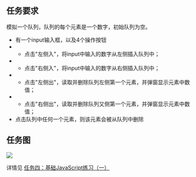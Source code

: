 ## 任务要求
模拟一个队列，队列的每个元素是一个数字，初始队列为空。
* 有一个input输入框，以及4个操作按钮
* * 点击"左侧入"，将input中输入的数字从左侧插入队列中；
* * 点击"右侧入"，将input中输入的数字从右侧插入队列中；
* * 点击"左侧出"，读取并删除队列左侧第一个元素，并弹窗显示元素中数值；
* * 点击"右侧出"，读取并删除队列又侧第一个元素，并弹窗显示元素中数值；
* 点击队列中任何一个元素，则该元素会被从队列中删除

## 任务图
![](http://oczira72b.bkt.clouddn.com/18-1-24/383549.jpg)
 </br>

 详情见 <a href = "http://ife.baidu.com/course/detail/id/103">任务四：基础JavaScript练习（一）</a>